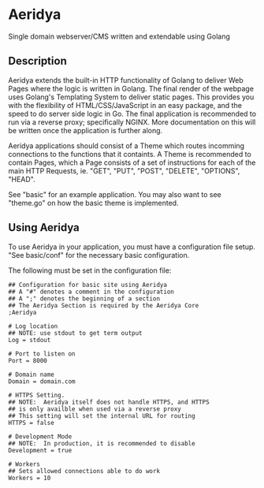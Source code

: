 # Aeridya

Single domain webserver/CMS written and extendable using Golang

## Description

Aeridya extends the built-in HTTP functionality of Golang to deliver Web Pages where the logic is written in Golang.  The final render of the webpage uses Golang's Templating System to deliver static pages.  This provides you with the flexibility of HTML/CSS/JavaScript in an easy package, and the speed to do server side logic in Go.  The final application is recommended to run via a reverse proxy; specifically NGINX.  More documentation on this will be written once the application is further along.

Aeridya applications should consist of a Theme which routes incomming connections to the functions that it containts.  A Theme is recommended to contain Pages, which a Page consists of a set of instructions for each of the main HTTP Requests, ie. "GET", "PUT", "POST", "DELETE", "OPTIONS", "HEAD".

See "basic" for an example application.  You may also want to see "theme.go" on how the basic theme is implemented.

## Using Aeridya

To use Aeridya in your application, you must have a configuration file setup.  "See basic/conf" for the necessary basic configuration.

The following must be set in the configuration file:
```
## Configuration for basic site using Aeridya
## A "#" denotes a comment in the configuration
## A ";" denotes the beginning of a section
## The Aeridya Section is required by the Aeridya Core
;Aeridya

# Log location 
## NOTE: use stdout to get term output
Log = stdout

# Port to listen on
Port = 8000

# Domain name
Domain = domain.com

# HTTPS Setting.
## NOTE:  Aeridya itself does not handle HTTPS, and HTTPS 
## is only availble when used via a reverse proxy
## This setting will set the internal URL for routing
HTTPS = false

# Development Mode
## NOTE:  In production, it is recommended to disable
Development = true

# Workers
## Sets allowed connections able to do work 
Workers = 10
```